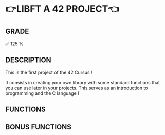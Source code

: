 # 👉LIBFT A 42 PROJECT👈

## GRADE
✅ 125 %

## DESCRIPTION

This is the first project of the 42 Cursus !

It consists in creating your own library with some standard functions that you can use later in your projects.
This serves as an introduction to programming and the C language !

## FUNCTIONS


## BONUS FUNCTIONS
